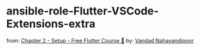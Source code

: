 # ansible-role-Flutter-VSCode-Extensions-extra
from: [Chapter 2 - Setup - Free Flutter Course 💙](https://youtu.be/RAL2RW3sSY4?list=PL6yRaaP0WPkVtoeNIGqILtRAgd3h2CNpT) by: [Vandad Nahavandipoor](https://www.youtube.com/@VandadNP)
